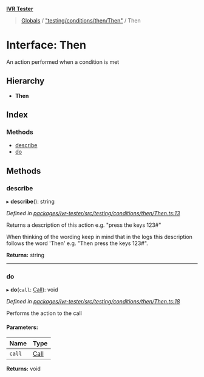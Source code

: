 **[IVR Tester](../README.md)**

> [Globals](../README.md) / ["testing/conditions/then/Then"](../modules/_testing_conditions_then_then_.md) / Then

# Interface: Then

An action performed when a condition is met

## Hierarchy

* **Then**

## Index

### Methods

* [describe](_testing_conditions_then_then_.then.md#describe)
* [do](_testing_conditions_then_then_.then.md#do)

## Methods

### describe

▸ **describe**(): string

*Defined in [packages/ivr-tester/src/testing/conditions/then/Then.ts:13](https://github.com/SketchingDev/ivr-tester/blob/aac0a71/packages/ivr-tester/src/testing/conditions/then/Then.ts#L13)*

Returns a description of this action e.g. "press the keys 123#"

When thinking of the wording keep in mind that in the logs this
description follows the word 'Then' e.g. "Then press the keys 123#".

**Returns:** string

___

### do

▸ **do**(`call`: [Call](_call_call_.call.md)): void

*Defined in [packages/ivr-tester/src/testing/conditions/then/Then.ts:18](https://github.com/SketchingDev/ivr-tester/blob/aac0a71/packages/ivr-tester/src/testing/conditions/then/Then.ts#L18)*

Performs the action to the call

#### Parameters:

Name | Type |
------ | ------ |
`call` | [Call](_call_call_.call.md) |

**Returns:** void
